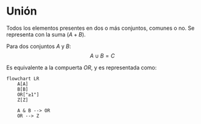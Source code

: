 # Unión
Todos los elementos presentes en dos o más conjuntos, comunes o no. Se representa con la suma ($A+B$).

Para dos conjuntos $A$ y $B$:
$$
A \cup B= C
$$

Es equivalente a la compuerta *OR*, y es representada como:
```mermaid
flowchart LR
    A[A]
    B[B]
    OR["≥1"]
    Z[Z]

    A & B --> OR
    OR --> Z
```